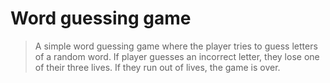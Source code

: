 # Word guessing game

> A simple word guessing game where the player tries to guess letters of a random word. 
> If player guesses an incorrect letter, they lose one of their three lives. 
> If they run out of lives, the game is over.